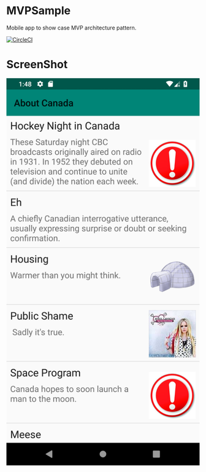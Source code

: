 # MVPSample
Mobile app to show case MVP architecture pattern.

[![CircleCI](https://circleci.com/gh/raghunandankavi2010/MVPSample.svg?style=svg)](https://circleci.com/gh/raghunandankavi2010/MVPSample)

# ScreenShot

![Sample Screenshot](https://github.com/raghunandankavi2010/MVPMobileAssignment/blob/master/device-2018-10-06-134901.png)

